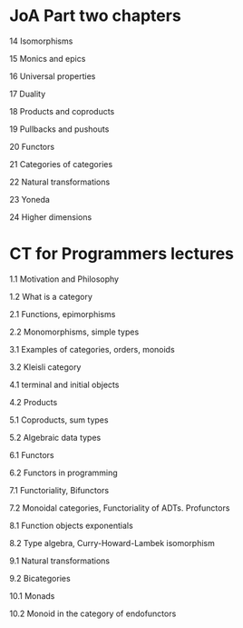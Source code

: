 # JoA Part two chapters

14 Isomorphisms

15 Monics and epics

16 Universal properties

17 Duality

18 Products and coproducts

19 Pullbacks and pushouts

20 Functors

21 Categories of categories

22 Natural transformations

23 Yoneda

24 Higher dimensions

# CT for Programmers lectures

1.1 Motivation and Philosophy

1.2 What is a category

2.1 Functions, epimorphisms

2.2 Monomorphisms, simple types

3.1 Examples of categories, orders, monoids

3.2 Kleisli category

4.1 terminal and initial objects

4.2 Products

5.1 Coproducts, sum types

5.2 Algebraic data types

6.1 Functors

6.2 Functors in programming

7.1 Functoriality, Bifunctors

7.2 Monoidal categories, Functoriality of ADTs. Profunctors

8.1 Function objects exponentials

8.2 Type algebra, Curry-Howard-Lambek isomorphism

9.1 Natural transformations

9.2 Bicategories

10.1 Monads

10.2 Monoid in the category of endofunctors
